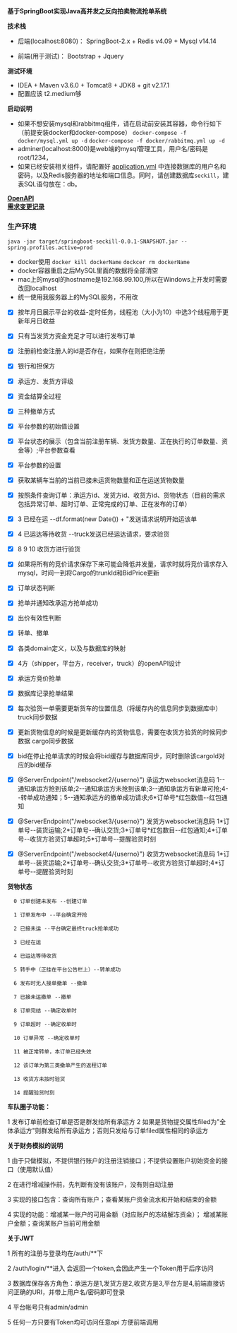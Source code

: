 **基于SpringBoot实现Java高并发之反向拍卖物流抢单系统**

**技术栈**

* 后端(localhost:8080)： SpringBoot-2.x + Redis v4.09 + Mysql v14.14

* 前端(用于测试)： Bootstrap + Jquery


**测试环境**

* IDEA + Maven v3.6.0 + Tomcat8 + JDK8 + git v2.17.1
* 配置应该 t2.medium够

**启动说明**
* 如果不想安装mysql和rabbitmq组件，请在启动前安装其容器，命令行如下（前提安装docker和docker-compose）
`docker-compose -f docker/mysql.yml up -d`
`docker-compose -f docker/rabbitmq.yml up -d`
* adminer(localhost:8000)是web端的mysql管理工具，用户名/密码是root/1234，
* 如果已经安装相关组件，请配置好 [application.yml](https://github.com/TyCoding/springboot-seckill/blob/master/src/main/resources/application.yml) 中连接数据库的用户名和密码，以及Redis服务器的地址和端口信息。同时，请创建数据库`seckill`，建表SQL语句放在：db。

**[OpenAPI](https://documenter.getpostman.com/view/7656152/SVSNK85K?version=latest)**  
**[需求变更记录](https://docs.google.com/document/d/1EUJGxyS2pTmbTStve1gEUCYWkn1KCf-pr_MBShYaBlI/edit?usp=sharing)**

### 生产环境
```$xslt
java -jar target/springboot-seckill-0.0.1-SNAPSHOT.jar --spring.profiles.active=prod
```

* docker使用
`docker kill dockerName`
`dockcer rm dockerName`
* docker容器重启之后MySQL里面的数据将全部清空
* mac上的mysql的hostname是192.168.99.100,所以在Windows上开发时需要改回localhost
* 统一使用我服务器上的MySQL服务，不用改



- [x] 按年月日展示平台的收益-定时任务，线程池（大小为10）中选3个线程用于更新年月日收益

- [x] 只有当发货方资金充足才可以进行发布订单

- [x] 注册前检查注册人的id是否存在，如果存在则拒绝注册

- [x] 银行和担保方

- [x] 承运方、发货方评级

- [x] 资金结算全过程

- [x] 三种撤单方式

- [x] 平台参数的初始值设置

- [x] 平台状态的展示（包含当前注册车辆、发货方数量、正在执行的订单数量、资金等）;平台参数查看

- [x] 平台参数的设置

- [x] 获取某辆车当前的当前已接未运货物数量和正在运送货物数量

- [x]  按照条件查询订单：承运方id、发货方id、收货方id、货物状态（目前的需求包括异常订单、超时订单、正常完成的订单、正在发布的订单）

- [x]  3 已经在运  --df.format(new Date()) + "发送请求说明开始运该单

- [x]  4 已运达等待收货  --truck发送已经运达请求，要求验货

- [x]  8 9 10 收货方进行验货

- [x] 如果将所有的竞价请求保存下来可能会降低并发量，请求时就将竞价请求存入mysql，时间一到将Cargo的trunkId和BidPrice更新

- [x] 订单状态判断

- [x] 抢单并通知改承运方抢单成功

- [x] 出价有效性判断

- [x] 转单、撤单

- [x] 各类domain定义，以及与数据库的映射

- [x] 4方（shipper，平台方，receiver，truck）的openAPI设计

- [x] 承运方竞价抢单

- [x] 数据库记录抢单结果
- [x] 每次验货一单需要更新货车的位置信息（将缓存内的信息同步到数据库中）truck同步数据
- [x] 更新货物信息的时候是更新缓存内的货物信息，需要在收货方验货的时候同步数据 cargo同步数据
- [x] bid在停止抢单请求的时候会将bid缓存与数据库同步，同时删除该cargoId对应的bid缓存


- [x] @ServerEndpoint("/websocket2/{userno}") 承运方websocket消息码 1--通知承运方抢到该单;2--通知承运方未抢到该单;3--通知承运方有新单可抢;4--转单成功通知；5--通知承运方的撤单成功请求;6\*订单号\*红包数值--红包通知
- [x] @ServerEndpoint("/websocket3/{userno}") 发货方websocket消息码 1\*订单号--装货运输;2\*订单号--确认交货;3\*订单号\*红包数目--红包通知;4\*订单号--收货方验货订单超时;5\*订单号--提醒验货时刻
- [x] @ServerEndpoint("/websocket4/{userno}") 收货方websocket消息码 1\*订单号--装货运输;2\*订单号--确认交货;3\*订单号--收货方验货订单超时;4\*订单号--提醒验货时刻



**货物状态**

      0 订单创建未发布 --创建订单
     
      1 订单发布中 --平台确定开抢
     
      2 已接未运 --平台确定最终truck抢单成功
     
      3 已经在运
     
      4 已运达等待收货
     
      5 转手中（正挂在平台公告栏上）--转单成功
     
      6 发布时无人接单撤单 --撤单
     
      7 已接未运撤单 --撤单
     
      8 订单完结 --确定收单时
     
      9 订单超时 --确定收单时
     
      10 订单异常 --确定收单时
     
      11 被正常转单，本订单已经失效
     
      12 该订单为第三类撤单产生的返程订单
     
      13 收货方未按时验货
      
      14 提醒验货时刻
           
     
**车队圈子功能：**

1 发布订单前检查订单是否是群发给所有承运方
2 如果是货物提交属性filed为"全体承运方"则群发给所有承运方；否则只发给与订单filed属性相同的承运方
     
     
**关于财务模拟的说明**

1 由于只做模拟，不提供银行账户的注册注销接口；不提供设置账户初始资金的接口（使用默认值）

2 在进行增减操作前，先判断有没有该账户，没有则自动注册

3 实现的接口包含：查询所有账户；查看某账户资金流水和开始和结束的金额

4 实现的功能：增减某一账户的可用金额（对应账户的冻结解冻资金）；
  增减某账户金额；查询某账户当前可用金额
  
**关于JWT**

1 所有的注册与登录均在/auth/**下

2 /auth/login/**进入 会返回一个token,会因此产生一个Token用于后序访问

3 数据库保存各方角色：承运方是1,发货方是2,收货方是3,平台方是4,前端直接访问正确的URI，并带上用户名/密码即可登录

4 平台帐号只有admin/admin

5 任何一方只要有Token均可访问任意api 方便前端调用
